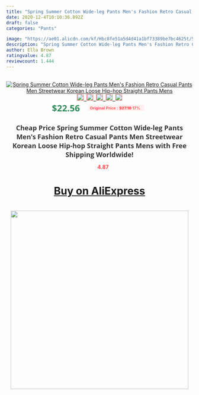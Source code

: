 ```yaml
---
title: "Spring Summer Cotton Wide-leg Pants Men's Fashion Retro Casual Pants Men Streetwear Korean Loose Hip-hop Straight Pants Mens"
date: 2020-12-4T10:10:36.892Z
draft: false
categories: "Pants"

image: "https://ae01.alicdn.com/kf/Hbc8fe51a5d4d41a1bf73389be7bc4625t/Spring-Summer-Cotton-Wide-leg-Pants-Men-s-Fashion-Retro-Casual-Pants-Men-Streetwear-Korean-Loose.jpg"
description: "Spring Summer Cotton Wide-leg Pants Men's Fashion Retro Casual Pants Men Streetwear Korean Loose Hip-hop Straight Pants Mens"
author: Ella Brown
ratingvalue: 4.87
reviewcount: 1.444
---
```

<br>
<div style="text-align: center;">
<a href="https://s.click.aliexpress.com/e/_ALsr81" target="_blank" rel="nofollow noopener noreferrer"><img alt="Spring Summer Cotton Wide-leg Pants Men's Fashion Retro Casual Pants Men Streetwear Korean Loose Hip-hop Straight Pants Mens" class="magnifier-image" src="https://ae01.alicdn.com/kf/Hbc8fe51a5d4d41a1bf73389be7bc4625t/Spring-Summer-Cotton-Wide-leg-Pants-Men-s-Fashion-Retro-Casual-Pants-Men-Streetwear-Korean-Loose.jpg_640x640.jpg">
<br>
<img style="border:1px solid salmon" src="https://ae01.alicdn.com/kf/Hbc8fe51a5d4d41a1bf73389be7bc4625t/Spring-Summer-Cotton-Wide-leg-Pants-Men-s-Fashion-Retro-Casual-Pants-Men-Streetwear-Korean-Loose.jpg_120x120.jpg">&nbsp;&nbsp;<img style="border:1px solid salmon" src="https://ae01.alicdn.com/kf/Hc33c6d2b9deb4d82ae3ceb00d748d3fa2/Spring-Summer-Cotton-Wide-leg-Pants-Men-s-Fashion-Retro-Casual-Pants-Men-Streetwear-Korean-Loose.jpg_120x120.jpg">&nbsp;&nbsp;<img style="border:1px solid salmon" src="https://ae01.alicdn.com/kf/Hc81730706d9d4f328ade5a1378532f8dM/Spring-Summer-Cotton-Wide-leg-Pants-Men-s-Fashion-Retro-Casual-Pants-Men-Streetwear-Korean-Loose.jpg_120x120.jpg">&nbsp;&nbsp;<img style="border:1px solid salmon" src="https://ae01.alicdn.com/kf/H2df1fae988f642e39ecd6c8e4e43d5d06/Spring-Summer-Cotton-Wide-leg-Pants-Men-s-Fashion-Retro-Casual-Pants-Men-Streetwear-Korean-Loose.jpg_120x120.jpg">&nbsp;&nbsp;<img style="border:1px solid salmon" src="https://ae01.alicdn.com/kf/H8a9b81925faa4a669588cd6687b758cdQ/Spring-Summer-Cotton-Wide-leg-Pants-Men-s-Fashion-Retro-Casual-Pants-Men-Streetwear-Korean-Loose.jpg_120x120.jpg"></a></div><br0>
<div style="text-align: center;"><span style="background-color: white; border: 0px; box-sizing: border-box; color: seagreen; display: inline-block; font-family: &quot;open sans&quot; , &quot;arial&quot; , &quot;helvetica&quot; , sans-serif , &quot;heiti&quot;; font-size: 24px; font-stretch: inherit; font-weight: 700; line-height: inherit; margin: 0px 10px 0px 0px; padding: 0px; vertical-align: middle;">$22.56 </span>
<span style="background: rgb(255 , 241 , 241); border-radius: 3px; border: 0px; box-sizing: border-box; color: #ff4747; display: inline-block; font-family: inherit; font-size: 12px; font-stretch: inherit; font-style: inherit; font-variant: inherit; font-weight: 600; line-height: inherit; margin: 0px; padding: 2px 5px; transform: scale(0.9); vertical-align: middle;">Original Price : <b style="text-decoration: line-through;">$27.18 </b> 17%&nbsp;&nbsp;</span></div>
<h1 style="color: #333333; display: inline-block; font-family: &quot;open sans&quot; , &quot;arial&quot; , &quot;helvetica&quot; , sans-serif , &quot;heiti&quot;; font-size: 18px; font-stretch: inherit; font-weight: 700; text-align: center;">Cheap Price Spring Summer Cotton Wide-leg Pants Men's Fashion Retro Casual Pants Men Streetwear Korean Loose Hip-hop Straight Pants Mens with Free Shipping Worldwide!</h1>
<div style="color: #ff4747; text-align: center;">
<img src="https://4.bp.blogspot.com/-M0ZcTcb-5uY/XleCXlxnR4I/AAAAAAAAAEc/OrjgMkXV1oMQFaCRZj5HQwOCBcu3w1FegCPcBGAYYCw/s1600/star.png" style="height: 15px;">&nbsp;<b>4.87</b></div>
<div class="button_cont" align="center"><a class="buynow_a" href="https://s.click.aliexpress.com/e/_ALsr81" target="_blank" rel="nofollow noopener noreferrer"><H1>Buy on AliExpress</H1></a></div><br>
<div class="separator" style="clear: both; text-align: center;">
<img src="https://lh3.googleusercontent.com/-pTy5HemUv9M/XlePHvY0dAI/AAAAAAAAAE4/0nX5iRUoIWY8eMW9Dpxeirr157OZliDIgCLcBGAsYHQ/s1600/badge.gif" width="480">
</div>
